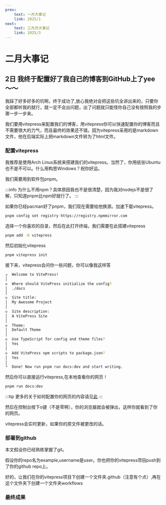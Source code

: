 ```yaml
---
prev:
    text: 一月大事记
    link: 2025/1
next:
    text: 三月月大事记
    link: 2025/3
---
```

# 二月大事记

## 2日 我终于配置好了我自己的博客到GitHub上了yee～～

我踩了好多好多的坑啊，终于成功了,放心我绝对会把这些坑全讲出来的，只要你全部都听我的就行，就一定不会出问题，出了问题就只能怪你自己没有按照我的步骤一步一步来。

我们要用vitepress来配置我们的博客，用vitepress你可以快速配置你的博客而且不需要很大的力气，而且最终的效果还不错。因为vitepress采用的是markdown文件，他在后端实际上把markdown文件转为了html文件。

### 配置vitepress

我推荐是使用Arch Linux系统来搭建我们的vitepress。当然了，你用纸张Ubuntu也不是不可以。什么用构思Windows？祝你好运。

我们需要用到软件包pnpm。

:::info
为什么不用npm？具体原因我也不是很清楚，因为我对nodejs不是很了解，只知道pnpm比npm好就行了。
:::

如果你已经pacman好了pnpm，我们现在需要给他换源。加速下载vitepress。

```bash
pnpm config set registry https://registry.npmmirror.com
```

选择一个你喜欢的目录，然后在此打开终端，我们需要在此搭建vitepress

```bash
pnpm add -D vitepress
```

然后初始化vitepress

```bash
pnpm vitepress init
```

接下来，vitepress会问你一些问题，你可以像我这样答

```bash
┌  Welcome to VitePress!
│
◇  Where should VitePress initialize the config?
│  ./docs
│
◇  Site title:
│  My Awesome Project
│
◇  Site description:
│  A VitePress Site
│
◇  Theme:
│  Default Theme
│
◇  Use TypeScript for config and theme files?
│  Yes
│
◇  Add VitePress npm scripts to package.json?
│  Yes
│
└  Done! Now run pnpm run docs:dev and start writing.
```

然后你可以直接运行vitepress,在本地查看你的网页！

```bash
pnpm run docs:dev
```

:::tip
更多的关于如何配置你的网页的内容请见[此](https://vitepress.dev/zh/guide/what-is-vitepress)
:::

然后在控制台按下o键（不是零啊），你的浏览器就会被弹出，这样你就看到了你的网页。

vitepress会实时更新，如果你的原文件被更改的话。

### 部署到github

本文假设你已经熟练掌握了git。

假设你的repo名为example,username是user。你也把你的vitepress项目push到了你的github repo上。

好的，让我们在你的vitepress项目下创建一个文件夹.github（注意有个点）,再在这个文件夹下创建一个文件夹workflows



### 最终成果
